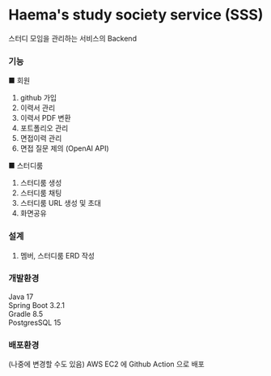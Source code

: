 # Haema's study society service (SSS)
스터디 모임을 관리하는 서비스의 Backend <br />

### 기능
■ 회원
1. github 가입
2. 이력서 관리
3. 이력서 PDF 변환
4. 포트폴리오 관리
5. 면접이력 관리
6. 면접 질문 제의 (OpenAI API)

■ 스터디룸
1. 스터디룸 생성
2. 스터디룸 채팅
3. 스터디룸 URL 생성 및 초대
4. 화면공유

### 설계
1. 멤버, 스터디룸 ERD 작성

### 개발환경
Java 17 <br />
Spring Boot 3.2.1 <br />
Gradle 8.5 <br />
PostgresSQL 15 <br />

### 배포환경
(나중에 변경할 수도 있음) AWS EC2 에 Github Action 으로 배포 <br />